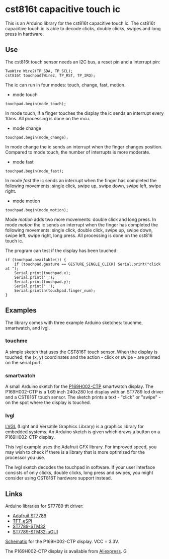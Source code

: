 # cst816t capacitive touch ic

This is an Arduino library for the cst816t capacitive touch ic.  The cst816t capacitive touch ic is able to decode clicks, double clicks, swipes and long press in hardware.

## Use

The cst816t touch sensor needs an I2C bus, a reset pin  and a interrupt pin:
```
TwoWire Wire2(TP_SDA, TP_SCL);
cst816t touchpad(Wire2, TP_RST, TP_IRQ);
```
The ic can run in four modes: touch, change, fast, motion.

- mode touch
```
touchpad.begin(mode_touch);
```
In mode touch, if a finger touches the display the ic sends an interrupt every 10ms. All processing is done on the mcu.

- mode change
```
touchpad.begin(mode_change);
```
In mode change the ic sends an interrupt when the finger changes position. Compared to mode touch, the number of interrupts is more moderate.

- mode fast

```
touchpad.begin(mode_fast);
```

In mode _fast_ the ic sends an interrupt when the finger has completed the following movements: single click, swipe up, swipe down, swipe left, swipe right.

- mode motion

```
touchpad.begin(mode_motion);
```

Mode _motion_ adds two more movements: double click and long press.
In mode _motion_ the ic sends an interrupt when the finger has completed the following movements: single click, double click, swipe up, swipe down, swipe left, swipe right, long press. All processing is done on the cst816 touch ic.


The program can test if the display has been touched:

```
if (touchpad.available()) {
	if (touchpad.gesture == GESTURE_SINGLE_CLICK) Serial.print("click at ");
	Serial.print(touchpad.x);
	Serial.print(' ');
	Serial.print(touchpad.y);
	Serial.print(' ');
	Serial.println(touchpad.finger_num);
}
```

## Examples

The library comes with three example Arduino sketches: touchme, smartwatch, and lvgl.

### touchme

A simple sketch that uses the CST816T touch sensor. When the display is touched, the (x, y) coordinates and the action - click or swipe - are printed on the serial port.

### smartwatch

A small Arduino sketch for the [P169H002-CTP](https://www.google.com/search?q=P169H002-CTP) smartwatch display. The P169H002-CTP is a 1.69 inch 240x280 lcd display with an ST7789 lcd driver and a CST816T touch sensor. The sketch prints a text - "click" or "swipe" - on the spot where the display is touched.

### lvgl

[LVGL](http://www.lvgl.io) (Light and Versatile Graphics Library) is a graphics library for embedded systems. An Arduino sketch is given which draws a button on a P169H002-CTP display.

This lvgl example uses the Adafruit GFX library. For improved speed, you may wish to check if there is a library that is more optimized for the processor you use.

The lvgl sketch decodes the touchpad in software. If your user interface consists of only clicks, double clicks, long press and swipes, you might consider using CST816T hardware support instead.

## Links
Arduino libraries for ST7789 tft driver:

- [Adafruit ST7789](https://github.com/adafruit/Adafruit-ST7735-Library/)
- [TFT_eSPI](https://github.com/Bodmer/TFT_eSPI)
- [ST7789-STM32](https://github.com/Floyd-Fish/ST7789-STM32)
- [ST7789-STM32-uGUI](https://github.com/deividAlfa/ST7789-STM32-uGUI)


[Schematic](extras/Schematic_drawing_2023-06-21.pdf
) for the P169H002-CTP display. VCC = 3.3V.

The P169H002-CTP display is available from [Aliexpress](https://www.aliexpress.com/item/1005005238299349.html).
G

